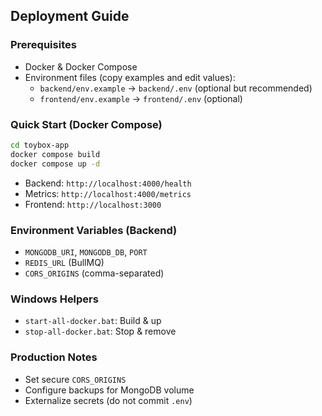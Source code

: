 ## Deployment Guide

### Prerequisites
- Docker & Docker Compose
- Environment files (copy examples and edit values):
  - `backend/env.example` -> `backend/.env` (optional but recommended)
  - `frontend/env.example` -> `frontend/.env` (optional)

### Quick Start (Docker Compose)
```bash
cd toybox-app
docker compose build
docker compose up -d
```
- Backend: `http://localhost:4000/health`
- Metrics: `http://localhost:4000/metrics`
- Frontend: `http://localhost:3000`

### Environment Variables (Backend)
- `MONGODB_URI`, `MONGODB_DB`, `PORT`
- `REDIS_URL` (BullMQ)
- `CORS_ORIGINS` (comma-separated)

### Windows Helpers
- `start-all-docker.bat`: Build & up
- `stop-all-docker.bat`: Stop & remove

### Production Notes
- Set secure `CORS_ORIGINS`
- Configure backups for MongoDB volume
- Externalize secrets (do not commit `.env`)
